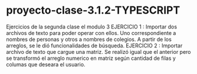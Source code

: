 # proyecto-clase-3.1.2-TYPESCRIPT
Ejercicios de la segunda clase el modulo 3
EJERCICIO 1 :
Importar dos archivos de texto para poder operar con ellos. Uno correspondiente a nombres de personas y otros a nombres de colegios. A partir de los arreglos, se le dió funcionalidades de búsqueda.
EJERCICIO 2 :
Importar archivo de texto que cargue una matriz. Se realizó igual que el anterior pero se transformó el arreglo numerico en matriz según cantidad de filas y columas que deseara el usuario.

